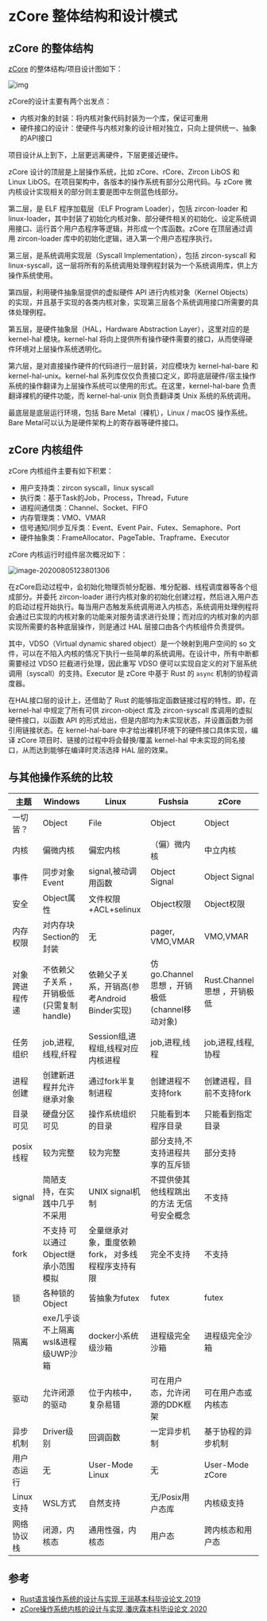 # zCore 整体结构和设计模式



## zCore 的整体结构

[zCore](https://github.com/rcore-os/zCore) 的整体结构/项目设计图如下：

![img](zcore-intro/structure.svg)

zCore的设计主要有两个出发点：

- 内核对象的封装：将内核对象代码封装为一个库，保证可重用
- 硬件接口的设计：使硬件与内核对象的设计相对独立，只向上提供统一、抽象的API接口

项目设计从上到下，上层更远离硬件，下层更接近硬件。

zCore 设计的顶层是上层操作系统，比如 zCore、rCore、Zircon LibOS 和 Linux LibOS。在项目架构中，各版本的操作系统有部分公用代码。与 zCore 微内核设计实现相关的部分则主要是图中左侧蓝色线部分。

第二层，是 ELF 程序加载层（ELF Program Loader），包括 zircon-loader 和 linux-loader，其中封装了初始化内核对象、部分硬件相关的初始化、设定系统调用接口、运行首个用户态程序等逻辑，并形成一个库函数。zCore 在顶层通过调用 zircon-loader 库中的初始化逻辑，进入第一个用户态程序执行。

第三层，是系统调用实现层（Syscall Implementation），包括 zircon-syscall 和 linux-syscall，这一层将所有的系统调用处理例程封装为一个系统调用库，供上方操作系统使用。

第四层，利用硬件抽象层提供的虚拟硬件 API 进行内核对象（Kernel Objects）的实现，并且基于实现的各类内核对象，实现第三层各个系统调用接口所需要的具体处理例程。

第五层，是硬件抽象层（HAL，Hardware Abstraction Layer），这里对应的是 kernel-hal 模块。kernel-hal 将向上提供所有操作硬件需要的接口，从而使得硬件环境对上层操作系统透明化。

第六层，是对直接操作硬件的代码进行一层封装，对应模块为 kernel-hal-bare 和 kernel-hal-unix。kernel-hal 系列库仅仅负责接口定义，即将底层硬件/宿主操作系统的操作翻译为上层操作系统可以使用的形式。在这里，kernel-hal-bare 负责翻译裸机的硬件功能，而 kernel-hal-unix 则负责翻译类 Unix 系统的系统调用。

最底层是底层运行环境，包括 Bare Metal（裸机），Linux / macOS 操作系统。Bare Metal可以认为是硬件架构上的寄存器等硬件接口。

## zCore 内核组件

zCore 内核组件主要有如下积累：

- 用户支持类：zircon syscall，linux syscall
- 执行类：基于Task的Job，Process，Thread，Future
- 进程间通信类：Channel、Socket、FIFO
- 内存管理类：VMO、VMAR
- 信号通知/同步互斥类：Event、Event Pair、Futex、Semaphore、Port
- 硬件抽象类：FrameAllocator、PageTable、Trapframe、Executor

zCore 内核运行时组件层次概况如下：

![image-20200805123801306](zcore-intro/image-20200805123801306.png)

在zCore启动过程中，会初始化物理页帧分配器、堆分配器、线程调度器等各个组成部分。并委托 zircon-­loader 进行内核对象的初始化创建过程，然后进入用户态的启动过程开始执行。每当用户态触发系统调用进入内核态，系统调用处理例程将会通过已实现的内核对象的功能来对服务请求进行处理；而对应的内核对象的内部实现所需要的各种底层操作，则是通过 HAL 层接口由各个内核组件负责提供。

其中，VDSO（Virtual dynamic shared object）是一个映射到用户空间的 so 文件，可以在不陷入内核的情况下执行一些简单的系统调用。在设计中，所有中断都需要经过 VDSO 拦截进行处理，因此重写 VDSO 便可以实现自定义的对下层系统调用（syscall）的支持。Executor 是 zCore 中基于 Rust 的 `async` 机制的协程调度器。

在HAL接口层的设计上，还借助了 Rust 的能够指定函数链接过程的特性。即，在 kernel-­hal 中规定了所有可供 zircon­-object 库及 zircon-­syscall 库调用的虚拟硬件接口，以函数 API 的形式给出，但是内部均为未实现状态，并设置函数为弱引用链接状态。在 kernel­-hal-­bare 中才给出裸机环境下的硬件接口具体实现，编译 zCore 项目时、链接的过程中将会替换/覆盖 kernel-­hal 中未实现的同名接口，从而达到能够在编译时灵活选择 HAL 层的效果。



## 与其他操作系统的比较

| 主题           | Windows                                   | Linux                                             | Fushsia                                      | zCore                       |
| -------------- | ----------------------------------------- | ------------------------------------------------- | -------------------------------------------- | --------------------------- |
| 一切皆？       | Object                                    | File                                              | Object                                       | Object                      |
| 内核           | 偏微内核                                  | 偏宏内核                                          | （偏）微内核                                 | 中立内核                    |
| 事件           | 同步对象Event                             | signal,被动调用函数                               | Object Signal                                | Object Signal               |
| 安全           | Object属性                                | 文件权限+ACL+selinux                              | Object权限                                   | Object权限                  |
| 内存权限       | 对内存块Section的封装                     | 无                                                | pager, VMO,VMAR                              | VMO,VMAR                    |
| 对象跨进程传递 | 不依赖父子关系 ，开销极低(只需复制handle) | 依赖父子关系，开销高(参考Android Binder实现)      | 仿go.Channel思想 ，开销极低(channel移动对象) | Rust.Channel思想 ，开销极低 |
| 任务组织       | job,进程,线程,纤程                        | Session组,进程组,线程对应内核进程                 | job,进程,线程                                | job,进程,线程,协程          |
| 进程创建       | 创建新进程并允许继承对象                  | 通过fork半复制进程                                | 创建进程不支持fork                           | 创建进程，目前不支持fork    |
| 目录可见       | 硬盘分区可见                              | 操作系统组织的目录                                | 只能看到本程序目录                           | 只能看到指定目录            |
| posix线程      | 较为完整                                  | 较为完整                                          | 部分支持,不支持进程共享的互斥锁              | 部分支持                    |
| signal         | 简陋支持，在实践中几乎不采用              | UNIX signal机制                                   | 不提供使其他线程跳出的方法 无信号安全概念    | 不支持                      |
| fork           | 不支持 可以通过Object继承小范围模拟       | 全量继承对象，重度依赖fork， 对多线程程序支持有限 | 完全不支持                                   | 不支持                      |
| 锁             | 各种锁的Object                            | 皆抽象为futex                                     | futex                                        | futex                       |
| 隔离           | exe几乎谈不上隔离 wsl&进程级UWP沙箱       | docker小系统级沙箱                                | 进程级完全沙箱                               | 进程级完全沙箱              |
| 驱动           | 允许闭源的驱动                            | 位于内核中，复杂易错                              | 可在用户态，允许闭源的DDK框架                | 可在用户态或内核态          |
| 异步机制       | Driver级别                                | 回调函数                                          | 一定异步机制                                 | 基于协程的异步机制          |
| 用户态运行     | 无                                        | User-Mode Linux                                   | 无                                           | User-Mode zCore             |
| Linux支持      | WSL方式                                   | 自然支持                                          | 无/Posix用户态库                             | 内核级支持                  |
| 网络协议栈     | 闭源，内核态                              | 通用性强，内核态                                  | 用户态                                       | 跨内核态和用户态            |



## 参考

-  [Rust语言操作系统的设计与实现,王润基本科毕设论文,2019](https://github.com/rcore-os/zCore/wiki/files/wrj-thesis.pdf) 
- [zCore操作系统内核的设计与实现,潘庆霖本科毕设论文,2020](https://github.com/rcore-os/zCore/wiki/files/pql-thesis.pdf) 